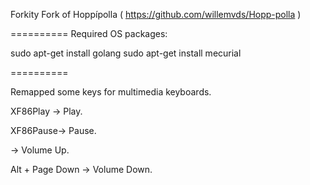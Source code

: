 Forkity Fork of Hoppípolla
( https://github.com/willemvds/Hopp-polla )

==========
Required OS packages:

sudo apt-get install golang
sudo apt-get install mecurial

==========

Remapped some keys for multimedia keyboards.

XF86Play -> Play.

XF86Pause-> Pause.

-> Volume Up.

Alt + Page Down -> Volume Down.


